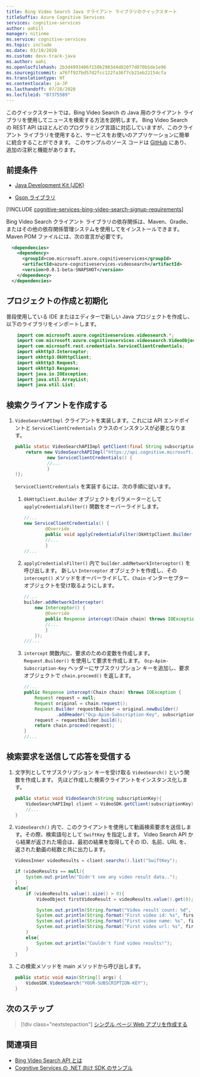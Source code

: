 ```yaml
---
title: Bing Video Search Java クライアント ライブラリのクイックスタート
titleSuffix: Azure Cognitive Services
services: cognitive-services
author: aahill
manager: nitinme
ms.service: cognitive-services
ms.topic: include
ms.date: 03/19/2020
ms.custom: devx-track-java
ms.author: aahi
ms.openlocfilehash: 2b3d4993406f150b2983d4d820f7d070b5de1e96
ms.sourcegitcommit: a76ff927bd57d2fcc122fa36f7cb21eb22154cfa
ms.translationtype: HT
ms.contentlocale: ja-JP
ms.lasthandoff: 07/28/2020
ms.locfileid: "87375589"
---
```

このクイックスタートでは、Bing Video Search の Java 用のクライアント ライブラリを使用してニュースを検索する方法を説明します。 Bing Video Search の REST API はほとんどのプログラミング言語に対応していますが、このクライアント ライブラリを使用すると、サービスをお使いのアプリケーションに簡単に統合することができます。 このサンプルのソース コードは [GitHub](https://github.com/Azure-Samples/cognitive-services-java-sdk-samples/tree/master/Search/BingVideoSearch) にあり、追加の注釈と機能があります。

## <a name="prerequisites"></a>前提条件

* [Java Development Kit (JDK)](https://www.oracle.com/technetwork/java/javase/downloads/jdk11-downloads-5066655.html)

* [Gson ライブラリ](https://github.com/google/gson)

[!INCLUDE [cognitive-services-bing-video-search-signup-requirements](~/includes/cognitive-services-bing-video-search-signup-requirements.md)]

Bing Video Search クライアント ライブラリの依存関係は、Maven、Gradle、またはその他の依存関係管理システムを使用してをインストールできます。 Maven POM ファイルには、次の宣言が必要です。

```xml
  <dependencies>
    <dependency>
      <groupId>com.microsoft.azure.cognitiveservices</groupId>
      <artifactId>azure-cognitiveservices-videosearch</artifactId>
      <version>0.0.1-beta-SNAPSHOT</version>
    </dependency>
  </dependencies> 
```

## <a name="create-and-initialize-a-project"></a>プロジェクトの作成と初期化


普段使用している IDE またはエディターで新しい Java プロジェクトを作成し、以下のライブラリをインポートします。

```java
    import com.microsoft.azure.cognitiveservices.videosearch.*;
    import com.microsoft.azure.cognitiveservices.videosearch.VideoObject;
    import com.microsoft.rest.credentials.ServiceClientCredentials;
    import okhttp3.Interceptor;
    import okhttp3.OkHttpClient;
    import okhttp3.Request;
    import okhttp3.Response;
    import java.io.IOException;
    import java.util.ArrayList;
    import java.util.List; 
```

## <a name="create-a-search-client"></a>検索クライアントを作成する

1. `VideoSearchAPIImpl` クライアントを実装します。これには API エンドポイントと `ServiceClientCredentials` クラスのインスタンスが必要となります。

    ```java
    public static VideoSearchAPIImpl getClient(final String subscriptionKey) {
        return new VideoSearchAPIImpl("https://api.cognitive.microsoft.com/bing/v7.0/",
                new ServiceClientCredentials() {
                //...
                }
    )};
    ```

    `ServiceClientCredentials` を実装するには、次の手順に従います。

    1. `OkHttpClient.Builder` オブジェクトをパラメーターとして `applyCredentialsFilter()` 関数をオーバーライドします。 
        
        ```java
        //...
        new ServiceClientCredentials() {
                @Override
                public void applyCredentialsFilter(OkHttpClient.Builder builder) {
                //...
                }
        //...
        ```
    
    2. `applyCredentialsFilter()` 内で `builder.addNetworkInterceptor()` を呼び出します。 新しい `Interceptor` オブジェクトを作成し、その `intercept()` メソッドをオーバーライドして、`Chain` インターセプター オブジェクトを受け取るようにします。

        ```java
        //...
        builder.addNetworkInterceptor(
            new Interceptor() {
                @Override
                public Response intercept(Chain chain) throws IOException {
                //...    
                }
            });
        ///...
        ```

    3. `intercept` 関数内に、要求のための変数を作成します。 `Request.Builder()` を使用して要求を作成します。 `Ocp-Apim-Subscription-Key` ヘッダーにサブスクリプション キーを追加し、要求オブジェクトで `chain.proceed()` を返します。
            
        ```java
        //...
        public Response intercept(Chain chain) throws IOException {
            Request request = null;
            Request original = chain.request();
            Request.Builder requestBuilder = original.newBuilder()
                    .addHeader("Ocp-Apim-Subscription-Key", subscriptionKey);
            request = requestBuilder.build();
            return chain.proceed(request);
        }
        //...
        ```

## <a name="send-a-search-request-and-receive-the-response"></a>検索要求を送信して応答を受信する 

1. 文字列としてサブスクリプション キーを受け取る `VideoSearch()` という関数を作成します。 先ほど作成した検索クライアントをインスタンス化します。
    
    ```java
    public static void VideoSearch(String subscriptionKey){
        VideoSearchAPIImpl client = VideoSDK.getClient(subscriptionKey);
        //...
    }
    ```
2. `VideoSearch()` 内で、このクライアントを使用して動画検索要求を送信します。その際、検索語句として `SwiftKey` を指定します。 Video Search API から結果が返された場合は、最初の結果を取得してその ID、名前、URL を、返された動画の総数と共に出力します。 
    
    ```java
    VideosInner videoResults = client.searchs().list("SwiftKey");

    if (videoResults == null){
        System.out.println("Didn't see any video result data..");
    }
    else{
        if (videoResults.value().size() > 0){
            VideoObject firstVideoResult = videoResults.value().get(0);

            System.out.println(String.format("Video result count: %d", videoResults.value().size()));
            System.out.println(String.format("First video id: %s", firstVideoResult.videoId()));
            System.out.println(String.format("First video name: %s", firstVideoResult.name()));
            System.out.println(String.format("First video url: %s", firstVideoResult.contentUrl()));
        }
        else{
            System.out.println("Couldn't find video results!");
        }
    }
    ```

3. この検索メソッドを main メソッドから呼び出します。

    ```java
    public static void main(String[] args) {
        VideoSDK.VideoSearch("YOUR-SUBSCRIPTION-KEY");
    }
    ```

## <a name="next-steps"></a>次のステップ

> [!div class="nextstepaction"]
> [シングル ページ Web アプリを作成する](../../tutorial-bing-video-search-single-page-app.md)

## <a name="see-also"></a>関連項目 

* [Bing Video Search API とは](../../overview.md)
* [Cognitive Services の .NET 向け SDK のサンプル](https://github.com/Azure-Samples/cognitive-services-dotnet-sdk-samples/tree/master/BingSearchv7)
